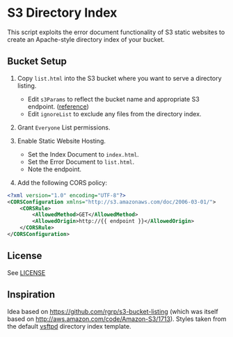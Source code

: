 # S3 Directory Index

This script exploits the error document functionality of S3 static websites to create an Apache-style directory index of your bucket.


## Bucket Setup

1. Copy `list.html` into the S3 bucket where you want to serve a directory listing.
    - Edit `s3Params` to reflect the bucket name and appropriate S3 endpoint. ([reference](http://docs.aws.amazon.com/general/latest/gr/rande.html#s3_region))
    - Edit `ignoreList` to exclude any files from the directory index.


1. Grant `Everyone` List permissions.

1. Enable Static Website Hosting.
    - Set the Index Document to `index.html`.
    - Set the Error Document to `list.html`.
    - Note the endpoint.

1. Add the following CORS policy:

```xml
<?xml version="1.0" encoding="UTF-8"?>
<CORSConfiguration xmlns="http://s3.amazonaws.com/doc/2006-03-01/">
    <CORSRule>
        <AllowedMethod>GET</AllowedMethod>
        <AllowedOrigin>http://{{ endpoint }}</AllowedOrigin>
    </CORSRule>
</CORSConfiguration>
```

## License

See [LICENSE](./LICENSE)

## Inspiration

Idea based on <https://github.com/rgrp/s3-bucket-listing> (which was itself based on <http://aws.amazon.com/code/Amazon-S3/1713>). Styles taken from the default [vsftpd](https://security.appspot.com/vsftpd.html) directory index template.
